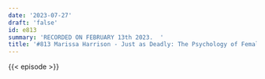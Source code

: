 ```yaml
---
date: '2023-07-27'
draft: 'false'
id: e813
summary: 'RECORDED ON FEBRUARY 13th 2023.  '
title: '#813 Marissa Harrison - Just as Deadly: The Psychology of Female Serial Killers'
---
```

{{< episode >}}
